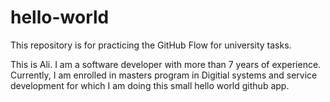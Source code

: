 # hello-world
This repository is for practicing the GitHub Flow for university tasks. 

This is Ali. I am a software developer with more than 7 years of experience. Currently, I am enrolled in masters program in Digitial systems and service development for which I am doing this small hello world github app. 